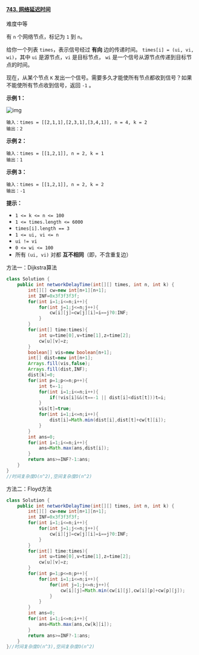 #### [743. 网络延迟时间](https://leetcode-cn.com/problems/network-delay-time/)

难度中等

有 `n` 个网络节点，标记为 `1` 到 `n`。

给你一个列表 `times`，表示信号经过 **有向** 边的传递时间。 `times[i] = (ui, vi, wi)`，其中 `ui` 是源节点，`vi` 是目标节点， `wi` 是一个信号从源节点传递到目标节点的时间。

现在，从某个节点 `K` 发出一个信号。需要多久才能使所有节点都收到信号？如果不能使所有节点收到信号，返回 `-1` 。

**示例 1：**

![img](https://assets.leetcode.com/uploads/2019/05/23/931_example_1.png)

```
输入：times = [[2,1,1],[2,3,1],[3,4,1]], n = 4, k = 2
输出：2
```

**示例 2：**

```
输入：times = [[1,2,1]], n = 2, k = 1
输出：1
```

**示例 3：**

```
输入：times = [[1,2,1]], n = 2, k = 2
输出：-1
```

**提示：**

- `1 <= k <= n <= 100`
- `1 <= times.length <= 6000`
- `times[i].length == 3`
- `1 <= ui, vi <= n`
- `ui != vi`
- `0 <= wi <= 100`
- 所有 `(ui, vi)` 对都 **互不相同**（即，不含重复边）

方法一：Dijkstra算法

```java
class Solution {
    public int networkDelayTime(int[][] times, int n, int k) {
        int[][] cw=new int[n+1][n+1];
        int INF=0x3f3f3f3f;
        for(int i=1;i<=n;i++){
            for(int j=1;j<=n;j++){
                cw[i][j]=cw[j][i]=i==j?0:INF;
            }
        }
        for(int[] time:times){
            int u=time[0],v=time[1],z=time[2];
            cw[u][v]=z;
        }
        boolean[] vis=new boolean[n+1];
        int[] dist=new int[n+1];
        Arrays.fill(vis,false);
        Arrays.fill(dist,INF);
        dist[k]=0;
        for(int p=1;p<=n;p++){
            int t=-1;
            for(int i=1;i<=n;i++){
                if(!vis[i]&&(t==-1 || dist[i]<dist[t]))t=i;
            }
            vis[t]=true;
            for(int i=1;i<=n;i++){
                dist[i]=Math.min(dist[i],dist[t]+cw[t][i]);
            }
        }
        int ans=0;
        for(int i=1;i<=n;i++){
            ans=Math.max(ans,dist[i]);
        }
        return ans>=INF?-1:ans;
    }
}
//时间复杂度O(n^2),空间复杂度O(n^2)
```

方法二：Floyd方法

```java
class Solution {
    public int networkDelayTime(int[][] times, int n, int k) {
        int[][] cw=new int[n+1][n+1];
        int INF=0x3f3f3f3f;
        for(int i=1;i<=n;i++){
            for(int j=1;j<=n;j++){
                cw[i][j]=cw[j][i]=i==j?0:INF;
            }
        }
        for(int[] time:times){
            int u=time[0],v=time[1],z=time[2];
            cw[u][v]=z;
        }
        for(int p=1;p<=n;p++){
            for(int i=1;i<=n;i++){
                for(int j=1;j<=n;j++){
                    cw[i][j]=Math.min(cw[i][j],cw[i][p]+cw[p][j]);
                }
            }
        }
        int ans=0;
        for(int i=1;i<=n;i++){
            ans=Math.max(ans,cw[k][i]);
        }
        return ans>=INF?-1:ans;
    }
}//时间复杂度O(n^3),空间复杂度O(n^2)
```

